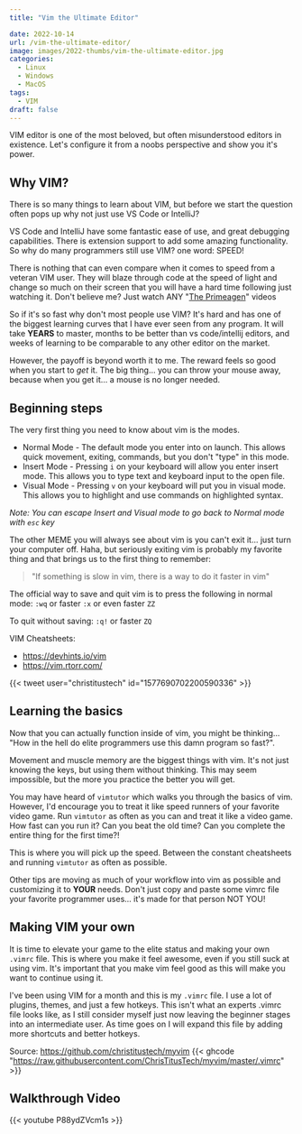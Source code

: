 ```yaml
---
title: "Vim the Ultimate Editor"

date: 2022-10-14
url: /vim-the-ultimate-editor/
image: images/2022-thumbs/vim-the-ultimate-editor.jpg
categories:
  - Linux
  - Windows
  - MacOS
tags:
  - VIM
draft: false
---
```

VIM editor is one of the most beloved, but often misunderstood editors in existence. Let's configure it from a noobs perspective and show you it's power.
<!--more-->

## Why VIM?

There is so many things to learn about VIM, but before we start the question often pops up why not just use VS Code or IntelliJ?

VS Code and IntelliJ have some fantastic ease of use, and great debugging capabilities. There is extension support to add some amazing functionality. So why do many programmers still use VIM? one word: SPEED!

There is nothing that can even compare when it comes to speed from a veteran VIM user. They will blaze through code at the speed of light and change so much on their screen that you will have a hard time following just watching it. Don't believe me? Just watch ANY "[The Primeagen](https://www.youtube.com/c/ThePrimeagen/videos)" videos

So if it's so fast why don't most people use VIM? It's hard and has one of the biggest learning curves that I have ever seen from any program. It will take **YEARS** to master, months to be better than vs code/intellij editors, and weeks of learning to be comparable to any other editor on the market. 

However, the payoff is beyond worth it to me. The reward feels so good when you start to _get_ it. The big thing... you can throw your mouse away, because when you get it... a mouse is no longer needed. 

## Beginning steps

The very first thing you need to know about vim is the modes.

  - Normal Mode - The default mode you enter into on launch. This allows quick movement, exiting, commands, but you don't "type" in this mode. 
  - Insert Mode - Pressing `i` on your keyboard will allow you enter insert mode. This allows you to type text and keyboard input to the open file.
  - Visual Mode - Pressing `v` on your keyboard will put you in visual mode. This allows you to highlight and use commands on highlighted syntax.

_Note: You can escape Insert and Visual mode to go back to Normal mode with `esc` key_

The other MEME you will always see about vim is you can't exit it... just turn your computer off. Haha, but seriously exiting vim is probably my favorite thing and that brings us to the first thing to remember:

> "If something is slow in vim, there is a way to do it faster in vim"

The official way to save and quit vim is to press the following in normal mode: `:wq` or faster `:x` or even faster `ZZ`

To quit without saving: `:q!` or faster `ZQ`

VIM Cheatsheets:

  - <https://devhints.io/vim>
  - <https://vim.rtorr.com/>

{{< tweet user="christitustech" id="1577690702200590336" >}}

## Learning the basics

Now that you can actually function inside of vim, you might be thinking... "How in the hell do elite programmers use this damn program so fast?". 

Movement and muscle memory are the biggest things with vim. It's not just knowing the keys, but using them without thinking. This may seem impossible, but the more you practice the better you will get. 

You may have heard of `vimtutor` which walks you through the basics of vim. However, I'd encourage you to treat it like speed runners of your favorite video game. Run `vimtutor` as often as you can and treat it like a video game. How fast can you run it? Can you beat the old time? Can you complete the entire thing for the first time?!

This is where you will pick up the speed. Between the constant cheatsheets and running `vimtutor` as often as possible.

Other tips are moving as much of your workflow into vim as possible and customizing it to **YOUR** needs. Don't just copy and paste some vimrc file your favorite programmer uses... it's made for that person NOT YOU! 

## Making VIM your own

It is time to elevate your game to the elite status and making your own `.vimrc` file. This is where you make it feel awesome, even if you still suck at using vim. It's important that you make vim feel good as this will make you want to continue using it. 

I've been using VIM for a month and this is my `.vimrc` file. I use a lot of plugins, themes, and just a few hotkeys. This isn't what an experts .vimrc file looks like, as I still consider myself just now leaving the beginner stages into an intermediate user. As time goes on I will expand this file by adding more shortcuts and better hotkeys. 

Source: <https://github.com/christitustech/myvim>
{{< ghcode "https://raw.githubusercontent.com/ChrisTitusTech/myvim/master/.vimrc" >}}

## Walkthrough Video

{{< youtube P88ydZVcm1s >}}
